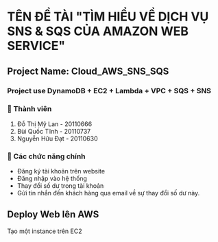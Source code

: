 # TÊN ĐỀ TÀI "TÌM HIỂU VỀ DỊCH VỤ SNS & SQS CỦA AMAZON WEB SERVICE"
## Project Name: Cloud_AWS_SNS_SQS

### Project use DynamoDB + EC2 + Lambda + VPC + SQS + SNS

### 🔗 Thành viên
1. Đỗ Thị Mỹ Lan - 20110666
2. Bùi Quốc Tĩnh - 20110737
3. Nguyễn Hữu Đạt - 20110630

### 🔗 Các chức năng chính
- Đăng ký tài khoản trên website
- Đăng nhập vào hệ thống
- Thay đổi số dư trong tài khoản
- Gửi tin nhắn đến khách hàng qua email về sự thay đổi số dư này.

## Deploy Web lên AWS
Tạo một instance trên EC2
